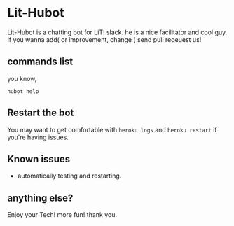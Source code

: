 # Lit-Hubot

Lit-Hubot is a chatting bot for LiT! slack. he is a nice facilitator and cool guy.
If you wanna add( or improvement, change ) send pull reqeuest us!


## commands list
you know,

    hubot help


## Restart the bot

You may want to get comfortable with `heroku logs` and `heroku restart`
if you're having issues.

## Known issues
* automatically testing and restarting.

## anything else?
Enjoy your Tech! more fun! thank you.


